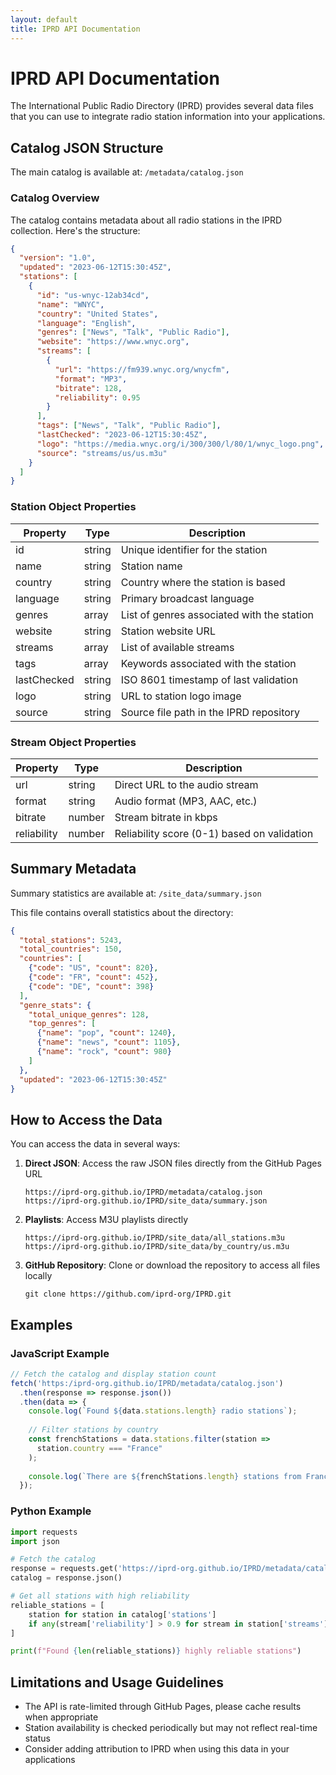 ```yaml
---
layout: default
title: IPRD API Documentation
---
```


# IPRD API Documentation

The International Public Radio Directory (IPRD) provides several data files that you can use to integrate radio station information into your applications.

## Catalog JSON Structure

The main catalog is available at: `/metadata/catalog.json`

### Catalog Overview

The catalog contains metadata about all radio stations in the IPRD collection. Here's the structure:

```json
{
  "version": "1.0",
  "updated": "2023-06-12T15:30:45Z",
  "stations": [
    {
      "id": "us-wnyc-12ab34cd",
      "name": "WNYC",
      "country": "United States",
      "language": "English",
      "genres": ["News", "Talk", "Public Radio"],
      "website": "https://www.wnyc.org",
      "streams": [
        {
          "url": "https://fm939.wnyc.org/wnycfm",
          "format": "MP3",
          "bitrate": 128,
          "reliability": 0.95
        }
      ],
      "tags": ["News", "Talk", "Public Radio"],
      "lastChecked": "2023-06-12T15:30:45Z",
      "logo": "https://media.wnyc.org/i/300/300/l/80/1/wnyc_logo.png",
      "source": "streams/us/us.m3u"
    }
  ]
}
```

### Station Object Properties

| Property | Type | Description |
|----------|------|-------------|
| id | string | Unique identifier for the station |
| name | string | Station name |
| country | string | Country where the station is based |
| language | string | Primary broadcast language |
| genres | array | List of genres associated with the station |
| website | string | Station website URL |
| streams | array | List of available streams |
| tags | array | Keywords associated with the station |
| lastChecked | string | ISO 8601 timestamp of last validation |
| logo | string | URL to station logo image |
| source | string | Source file path in the IPRD repository |

### Stream Object Properties

| Property | Type | Description |
|----------|------|-------------|
| url | string | Direct URL to the audio stream |
| format | string | Audio format (MP3, AAC, etc.) |
| bitrate | number | Stream bitrate in kbps |
| reliability | number | Reliability score (0-1) based on validation |

## Summary Metadata

Summary statistics are available at: `/site_data/summary.json`

This file contains overall statistics about the directory:

```json
{
  "total_stations": 5243,
  "total_countries": 150,
  "countries": [
    {"code": "US", "count": 820},
    {"code": "FR", "count": 452},
    {"code": "DE", "count": 398}
  ],
  "genre_stats": {
    "total_unique_genres": 128,
    "top_genres": [
      {"name": "pop", "count": 1240},
      {"name": "news", "count": 1105},
      {"name": "rock", "count": 980}
    ]
  },
  "updated": "2023-06-12T15:30:45Z"
}
```

## How to Access the Data

You can access the data in several ways:

1. **Direct JSON**: Access the raw JSON files directly from the GitHub Pages URL
   ```
   https://iprd-org.github.io/IPRD/metadata/catalog.json
   https://iprd-org.github.io/IPRD/site_data/summary.json
   ```

2. **Playlists**: Access M3U playlists directly
   ```
   https://iprd-org.github.io/IPRD/site_data/all_stations.m3u
   https://iprd-org.github.io/IPRD/site_data/by_country/us.m3u
   ```

3. **GitHub Repository**: Clone or download the repository to access all files locally
   ```
   git clone https://github.com/iprd-org/IPRD.git
   ```

## Examples

### JavaScript Example

```javascript
// Fetch the catalog and display station count
fetch('https:/iprd-org.github.io/IPRD/metadata/catalog.json')
  .then(response => response.json())
  .then(data => {
    console.log(`Found ${data.stations.length} radio stations`);
    
    // Filter stations by country
    const frenchStations = data.stations.filter(station => 
      station.country === "France"
    );
    
    console.log(`There are ${frenchStations.length} stations from France`);
  });
```

### Python Example

```python
import requests
import json

# Fetch the catalog
response = requests.get('https://iprd-org.github.io/IPRD/metadata/catalog.json')
catalog = response.json()

# Get all stations with high reliability
reliable_stations = [
    station for station in catalog['stations']
    if any(stream['reliability'] > 0.9 for stream in station['streams'])
]

print(f"Found {len(reliable_stations)} highly reliable stations")
```

## Limitations and Usage Guidelines

- The API is rate-limited through GitHub Pages, please cache results when appropriate
- Station availability is checked periodically but may not reflect real-time status
- Consider adding attribution to IPRD when using this data in your applications